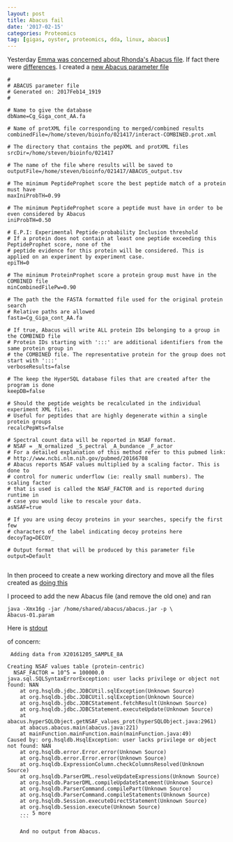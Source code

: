 ```yaml
---
layout: post
title: Abacus fail
date: '2017-02-15'
categories: Proteomics
tag: [gigas, oyster, proteomics, dda, linux, abacus]
---
```


Yesterday [Emma was concerned about Rhonda's Abacus file](https://github.com/sr320/LabDocs/issues/471#issuecomment-279855252). If fact there were [differences](https://github.com/sr320/LabDocs/issues/471#issuecomment-279858333). I created a [new Abacus parameter file](http://owl.fish.washington.edu/halfshell/working-directory/17-02-14b/Abacus-01.param)

```
#
# ABACUS parameter file
# Generated on: 2017Feb14_1919
#

# Name to give the database
dbName=Cg_Giga_cont_AA.fa

# Name of protXML file corresponding to merged/combined results
combinedFile=/home/steven/bioinfo/021417/interact-COMBINED.prot.xml

# The directory that contains the pepXML and protXML files
srcDir=/home/steven/bioinfo/021417

# The name of the file where results will be saved to
outputFile=/home/steven/bioinfo/021417/ABACUS_output.tsv

# The minimum PeptideProphet score the best peptide match of a protein must have
maxIniProbTH=0.99

# The minimum PeptideProphet score a peptide must have in order to be even considered by Abacus
iniProbTH=0.50

# E.P.I: Experimental Peptide-probability Inclusion threshold
# If a protein does not contain at least one peptide exceeding this PeptideProphet score, none of the
# peptide evidence for this protein will be considered. This is applied on an experiment by experiment case.
epiTH=0

# The minimum ProteinProphet score a protein group must have in the COMBINED file
minCombinedFilePw=0.90

# The path the the FASTA formatted file used for the original protein search
# Relative paths are allowed
fasta=Cg_Giga_cont_AA.fa

# If true, Abacus will write ALL protein IDs belonging to a group in the COMBINED file
# Protein IDs starting with ':::' are additional identifiers from the same protein group in
# the COMBINED file. The representative protein for the group does not start with ':::'
verboseResults=false

# The keep the HyperSQL database files that are created after the program is done
keepDB=false

# Should the peptide weights be recalculated in the individual experiment XML files.
# Useful for peptides that are highly degenerate within a single protein groups
recalcPepWts=false

# Spectral count data will be reported in NSAF format.
# NSAF = _N_ormalized _S_pectral _A_bundance _F_actor
# For a detailed explanation of this method refer to this pubmed link:
# http://www.ncbi.nlm.nih.gov/pubmed/20166708
# Abacus reports NSAF values multiplied by a scaling factor. This is done to
# control for numeric underflow (ie: really small numbers). The scaling factor
# that is used is called the NSAF_FACTOR and is reported during runtime in
# case you would like to rescale your data.
asNSAF=true

# If you are using decoy proteins in your searches, specify the first few
# characters of the label indicating decoy proteins here
decoyTag=DECOY_

# Output format that will be produced by this parameter file
output=Default
 

```

In then proceed to create a new working directory and move all the files created as [doing this](https://sr320.github.io/Going-through-DDA/)

I proceed to add the new Abacus file (and remove the old one) and ran 

```
java -Xmx16g -jar /home/shared/abacus/abacus.jar -p \
Abacus-01.param
```

Here is [stdout](https://gist.github.com/sr320/f11553a40bcb1fb6f38ae100f8b3b379)

of concern:

```
 Adding data from X20161205_SAMPLE_8A

Creating NSAF values table (protein-centric)
  NSAF_FACTOR = 10^5 = 100000.0
java.sql.SQLSyntaxErrorException: user lacks privilege or object not found: NAN
	at org.hsqldb.jdbc.JDBCUtil.sqlException(Unknown Source)
	at org.hsqldb.jdbc.JDBCUtil.sqlException(Unknown Source)
	at org.hsqldb.jdbc.JDBCStatement.fetchResult(Unknown Source)
	at org.hsqldb.jdbc.JDBCStatement.executeUpdate(Unknown Source)
	at abacus.hyperSQLObject.getNSAF_values_prot(hyperSQLObject.java:2961)
	at abacus.abacus.main(abacus.java:221)
	at mainFunction.mainFunction.main(mainFunction.java:49)
Caused by: org.hsqldb.HsqlException: user lacks privilege or object not found: NAN
	at org.hsqldb.error.Error.error(Unknown Source)
	at org.hsqldb.error.Error.error(Unknown Source)
	at org.hsqldb.ExpressionColumn.checkColumnsResolved(Unknown Source)
	at org.hsqldb.ParserDML.resolveUpdateExpressions(Unknown Source)
	at org.hsqldb.ParserDML.compileUpdateStatement(Unknown Source)
	at org.hsqldb.ParserCommand.compilePart(Unknown Source)
	at org.hsqldb.ParserCommand.compileStatements(Unknown Source)
	at org.hsqldb.Session.executeDirectStatement(Unknown Source)
	at org.hsqldb.Session.execute(Unknown Source)
	... 5 more
	```
	
	And no output from Abacus. 


